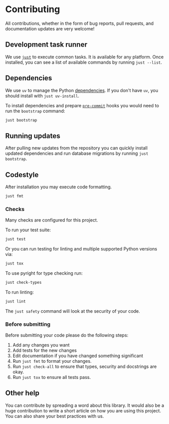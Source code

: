 # Contributing

All contributions, whether in the form of bug reports, pull requests, and documentation updates are very welcome!

## Development task runner

We use [`just`](https://github.com/casey/just) to execute common tasks. It is available for any platform. Once installed, you can see a list of available commands by running `just --list`.

## Dependencies

We use `uv` to manage the Python [dependencies](https://docs.astral.sh/uv/).
If you don't have `uv`, you should install with `just uv-install`.

To install dependencies and prepare [`pre-commit`](https://pre-commit.com/) hooks you would need to run the `bootstrap` command:

```bash
just bootstrap
```

## Running updates

After pulling new updates from the repository you can quickly install updated dependencies and run database migrations by running `just bootstrap`.

## Codestyle

After installation you may execute code formatting.

```bash
just fmt
```

### Checks

Many checks are configured for this project.

To run your test suite:

```bash
just test
```

Or you can run testing for linting and multiple supported Python versions via:

```bash
just tox
```

To use pyright for type checking run:
```bash
just check-types
```

To run linting:

```bash
just lint
```

The `just safety` command will look at the security of your code.

### Before submitting

Before submitting your code please do the following steps:

1. Add any changes you want
2. Add tests for the new changes
3. Edit documentation if you have changed something significant
4. Run `just fmt` to format your changes.
5. Run `just check-all` to ensure that types, security and docstrings are okay.
6. Run `just tox` to ensure all tests pass.

## Other help

You can contribute by spreading a word about this library.
It would also be a huge contribution to write
a short article on how you are using this project.
You can also share your best practices with us.
